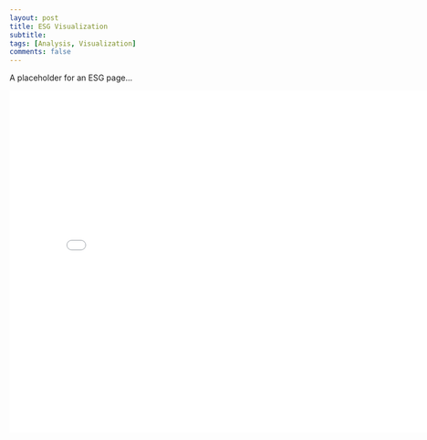 ```yaml
---
layout: post
title: ESG Visualization
subtitle:
tags: [Analysis, Visualization]
comments: false
---
```



A placeholder for an ESG page...

<iframe src="/pages/RealEstate.html" style="width: 800px; height: 600px; border: 3px"></iframe>

